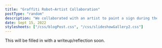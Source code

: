 ```yaml
---
title: "Graffiti Robot–Artist Collaboration"
postType: "random"
description: "We collaborated with an artist to paint a sign during the opening ceremony of an art exhibit."
date: Sept 15, 2022
stylesheets: ["/css/blogPost.css", "/css/slideshowGallery2.css"]
---
```


This will be filled in with a writeup/reflection soon.

<script src="/scripts/googlephotos_carousel.js" async></script>
<!-- <script src="https://cdn.jsdelivr.net/npm/publicalbum@latest/embed-ui.min.js" async></script> -->
<div class="pa-gallery-player-widget" style="width:100%; height:480px; display:none;"
  data-link="https://photos.app.goo.gl/hemwMjFYeV779MiCA"
  data-title="Loop—GTGraffiti"
  data-delay="3"
  autoplay="1"
  data-description="5 new items added to shared album">
  <object data="https://lh3.googleusercontent.com/NcISuYq_jcQ4Gnl89-hbVWu-LCasxhYRw1jeVCbthjwJUdd8JKvG9GnUXDBa_3xXTdn26Gar3vKeMB1wybn5xBfhWZajD801Pya4XP5EXV_KKz5GbTo045W-WuQxw0yGWkWU_3rALBA=w1920-h1080"></object>
  <object data="https://lh3.googleusercontent.com/DvWW21koGi_vw0Agla5hLTXgqMyif1dnmbqLgkQ9JT82EJVruSKLB8vX5Awf1j19FW8AV4dC3kDvwy36R_m-FfSjO8cFo6sVgjIWvJxOcqUGjzU7XJTCpsynsub2hMwuW-fsKtd7OFU=w1920-h1080"></object>
  <object data="https://lh3.googleusercontent.com/fCGbJfagadvihuf5ScDlxTQpgUxjdO09fSHkFeHOvn4-M1GZMBhvO_hgMUQIGRLELySNZTPItN3Y3hoSjaYvwnX_1nUbE5Toqbr5jd-4aQeqn-uSwxKDZnQL2fW5BfmFOVAflb-xWkg=w1920-h1080"></object>
  <object data="https://lh3.googleusercontent.com/oXwpuLY6vkp7vVZpMAV3jPtJCTdiGSDVPKQjJrIZPuzdAHox3exntEoebfTepTNT0vxr1u_kwJ9oI1dHvEZ0nq4QesP-n1h9C8aQk5rcDANWcMimubZHq_Fi7WYxuWiOqJ-itgCPeL4=w1920-h1080"></object>
  <object data="https://lh3.googleusercontent.com/AaXcb1LUZUd6aPIKjT1_YY2IGN8uLbZAJMnQ2a8EhnFysIFCBkgytjaHf4fojlzmBQ0rwYzwRvPFj0Z4FZEr8qFoldS5l6jYi8Q-bsJO-sF-Qq4r-RZwUJCmzIvK3igOOoW5gyKXDvI=w1920-h1080"></object>
</div>

